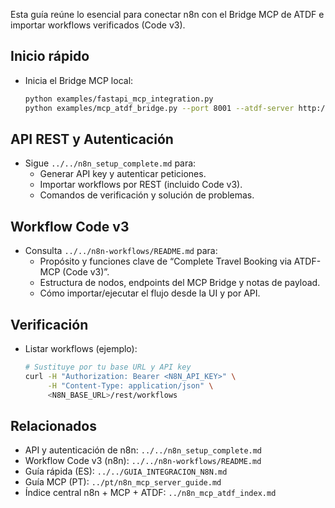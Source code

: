 
Esta guía reúne lo esencial para conectar n8n con el Bridge MCP de ATDF e importar workflows verificados (Code v3).

## Inicio rápido
- Inicia el Bridge MCP local:
  ```bash
  python examples/fastapi_mcp_integration.py
  python examples/mcp_atdf_bridge.py --port 8001 --atdf-server http://localhost:8000
  ```

## API REST y Autenticación
- Sigue `../../n8n_setup_complete.md` para:
  - Generar API key y autenticar peticiones.
  - Importar workflows por REST (incluido Code v3).
  - Comandos de verificación y solución de problemas.

## Workflow Code v3
- Consulta `../../n8n-workflows/README.md` para:
  - Propósito y funciones clave de “Complete Travel Booking via ATDF-MCP (Code v3)”.
  - Estructura de nodos, endpoints del MCP Bridge y notas de payload.
  - Cómo importar/ejecutar el flujo desde la UI y por API.

## Verificación
- Listar workflows (ejemplo):
  ```bash
  # Sustituye por tu base URL y API key
  curl -H "Authorization: Bearer <N8N_API_KEY>" \
       -H "Content-Type: application/json" \
       <N8N_BASE_URL>/rest/workflows
  ```

## Relacionados
- API y autenticación de n8n: `../../n8n_setup_complete.md`
- Workflow Code v3 (n8n): `../../n8n-workflows/README.md`
- Guía rápida (ES): `../../GUIA_INTEGRACION_N8N.md`
- Guía MCP (PT): `../pt/n8n_mcp_server_guide.md`
 - Índice central n8n + MCP + ATDF: `../n8n_mcp_atdf_index.md`

